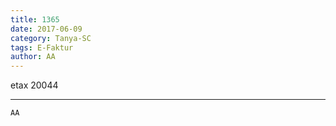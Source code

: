 ```yaml
---
title: 1365
date: 2017-06-09
category: Tanya-SC
tags: E-Faktur
author: AA
---
```


etax 20044

---



`AA`
